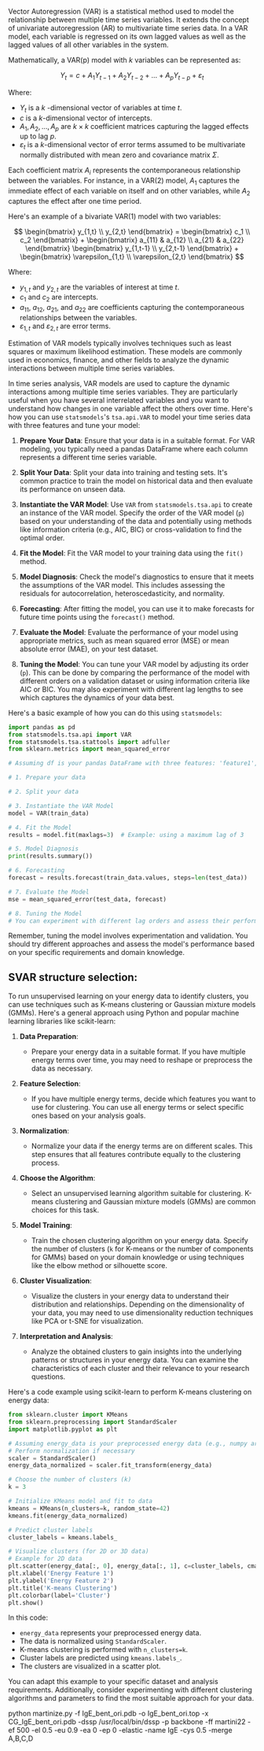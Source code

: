 
Vector Autoregression (VAR) is a statistical method used to model the relationship between multiple time series variables. It extends the concept of univariate autoregression (AR) to multivariate time series data. In a VAR model, each variable is regressed on its own lagged values as well as the lagged values of all other variables in the system.

Mathematically, a VAR(p) model with $k$ variables can be represented as:

$$
Y_t = c + A_1 Y_{t-1} + A_2 Y_{t-2} + \ldots + A_p Y_{t-p} + \varepsilon_t
$$

Where:
- $Y_t$ is a $k$ -dimensional vector of variables at time $t$.
- $c$ is a $k$-dimensional vector of intercepts.
- $A_1, A_2, \ldots, A_p$ are $k \times k$ coefficient matrices capturing the lagged effects up to lag $p$.
- $\varepsilon_t$ is a $k$-dimensional vector of error terms assumed to be multivariate normally distributed with mean zero and covariance matrix $\Sigma$.

Each coefficient matrix $A_i$ represents the contemporaneous relationship between the variables. For instance, in a VAR(2) model, $A_1$ captures the immediate effect of each variable on itself and on other variables, while $A_2$ captures the effect after one time period.

Here's an example of a bivariate VAR(1) model with two variables:

$$
\begin{bmatrix} 
y_{1,t} \\ 
y_{2,t} 
\end{bmatrix} = 
\begin{bmatrix} 
c_1 \\ 
c_2 
\end{bmatrix} +
\begin{bmatrix} 
a_{11} & a_{12} \\ 
a_{21} & a_{22} 
\end{bmatrix}
\begin{bmatrix} 
y_{1,t-1} \\ 
y_{2,t-1} 
\end{bmatrix} +
\begin{bmatrix} 
\varepsilon_{1,t} \\ 
\varepsilon_{2,t} 
\end{bmatrix}
$$

Where:
- $y_{1,t}$ and $y_{2,t}$ are the variables of interest at time $t$.
- $c_1$ and $c_2$ are intercepts.
- $a_{11}$, $a_{12}$, $a_{21}$, and $a_{22}$  are coefficients capturing the contemporaneous relationships between the variables.
- $\varepsilon_{1,t}$ and $\varepsilon_{2,t}$ are error terms.

Estimation of VAR models typically involves techniques such as least squares or maximum likelihood estimation. These models are commonly used in economics, finance, and other fields to analyze the dynamic interactions between multiple time series variables.


In time series analysis, VAR models are used to capture the dynamic interactions among multiple time series variables. They are particularly useful when you have several interrelated variables and you want to understand how changes in one variable affect the others over time. Here's how you can use `statsmodels`'s `tsa.api.VAR` to model your time series data with three features and tune your model:

1. **Prepare Your Data**: Ensure that your data is in a suitable format. For VAR modeling, you typically need a pandas DataFrame where each column represents a different time series variable.

2. **Split Your Data**: Split your data into training and testing sets. It's common practice to train the model on historical data and then evaluate its performance on unseen data.

3. **Instantiate the VAR Model**: Use `VAR` from `statsmodels.tsa.api` to create an instance of the VAR model. Specify the order of the VAR model (`p`) based on your understanding of the data and potentially using methods like information criteria (e.g., AIC, BIC) or cross-validation to find the optimal order.

4. **Fit the Model**: Fit the VAR model to your training data using the `fit()` method.

5. **Model Diagnosis**: Check the model's diagnostics to ensure that it meets the assumptions of the VAR model. This includes assessing the residuals for autocorrelation, heteroscedasticity, and normality.

6. **Forecasting**: After fitting the model, you can use it to make forecasts for future time points using the `forecast()` method.

7. **Evaluate the Model**: Evaluate the performance of your model using appropriate metrics, such as mean squared error (MSE) or mean absolute error (MAE), on your test dataset.

8. **Tuning the Model**: You can tune your VAR model by adjusting its order (`p`). This can be done by comparing the performance of the model with different orders on a validation dataset or using information criteria like AIC or BIC. You may also experiment with different lag lengths to see which captures the dynamics of your data best.

Here's a basic example of how you can do this using `statsmodels`:

```python
import pandas as pd
from statsmodels.tsa.api import VAR
from statsmodels.tsa.stattools import adfuller
from sklearn.metrics import mean_squared_error

# Assuming df is your pandas DataFrame with three features: 'feature1', 'feature2', 'feature3'

# 1. Prepare your data

# 2. Split your data

# 3. Instantiate the VAR Model
model = VAR(train_data)

# 4. Fit the Model
results = model.fit(maxlags=3)  # Example: using a maximum lag of 3

# 5. Model Diagnosis
print(results.summary())

# 6. Forecasting
forecast = results.forecast(train_data.values, steps=len(test_data))

# 7. Evaluate the Model
mse = mean_squared_error(test_data, forecast)

# 8. Tuning the Model
# You can experiment with different lag orders and assess their performance
```

Remember, tuning the model involves experimentation and validation. You should try different approaches and assess the model's performance based on your specific requirements and domain knowledge.

## SVAR structure selection:

To run unsupervised learning on your energy data to identify clusters, you can use techniques such as K-means clustering or Gaussian mixture models (GMMs). Here's a general approach using Python and popular machine learning libraries like scikit-learn:

1. **Data Preparation**:
   - Prepare your energy data in a suitable format. If you have multiple energy terms over time, you may need to reshape or preprocess the data as necessary.

2. **Feature Selection**:
   - If you have multiple energy terms, decide which features you want to use for clustering. You can use all energy terms or select specific ones based on your analysis goals.

3. **Normalization**:
   - Normalize your data if the energy terms are on different scales. This step ensures that all features contribute equally to the clustering process.

4. **Choose the Algorithm**:
   - Select an unsupervised learning algorithm suitable for clustering. K-means clustering and Gaussian mixture models (GMMs) are common choices for this task.

5. **Model Training**:
   - Train the chosen clustering algorithm on your energy data. Specify the number of clusters (`k` for K-means or the number of components for GMMs) based on your domain knowledge or using techniques like the elbow method or silhouette score.

6. **Cluster Visualization**:
   - Visualize the clusters in your energy data to understand their distribution and relationships. Depending on the dimensionality of your data, you may need to use dimensionality reduction techniques like PCA or t-SNE for visualization.

7. **Interpretation and Analysis**:
   - Analyze the obtained clusters to gain insights into the underlying patterns or structures in your energy data. You can examine the characteristics of each cluster and their relevance to your research questions.

Here's a code example using scikit-learn to perform K-means clustering on energy data:

```python
from sklearn.cluster import KMeans
from sklearn.preprocessing import StandardScaler
import matplotlib.pyplot as plt

# Assuming energy_data is your preprocessed energy data (e.g., numpy array)
# Perform normalization if necessary
scaler = StandardScaler()
energy_data_normalized = scaler.fit_transform(energy_data)

# Choose the number of clusters (k)
k = 3

# Initialize KMeans model and fit to data
kmeans = KMeans(n_clusters=k, random_state=42)
kmeans.fit(energy_data_normalized)

# Predict cluster labels
cluster_labels = kmeans.labels_

# Visualize clusters (for 2D or 3D data)
# Example for 2D data
plt.scatter(energy_data[:, 0], energy_data[:, 1], c=cluster_labels, cmap='viridis')
plt.xlabel('Energy Feature 1')
plt.ylabel('Energy Feature 2')
plt.title('K-means Clustering')
plt.colorbar(label='Cluster')
plt.show()
```

In this code:
- `energy_data` represents your preprocessed energy data.
- The data is normalized using `StandardScaler`.
- K-means clustering is performed with `n_clusters=k`.
- Cluster labels are predicted using `kmeans.labels_`.
- The clusters are visualized in a scatter plot.

You can adapt this example to your specific dataset and analysis requirements. Additionally, consider experimenting with different clustering algorithms and parameters to find the most suitable approach for your data.


python martinize.py -f IgE_bent_ori.pdb -o IgE_bent_ori.top -x CG_IgE_bent_ori.pdb -dssp /usr/local/bin/dssp -p backbone -ff martini22 -ef 500 -el 0.5 -eu 0.9 -ea 0 -ep 0 -elastic -name IgE -cys 0.5 -merge A,B,C,D


